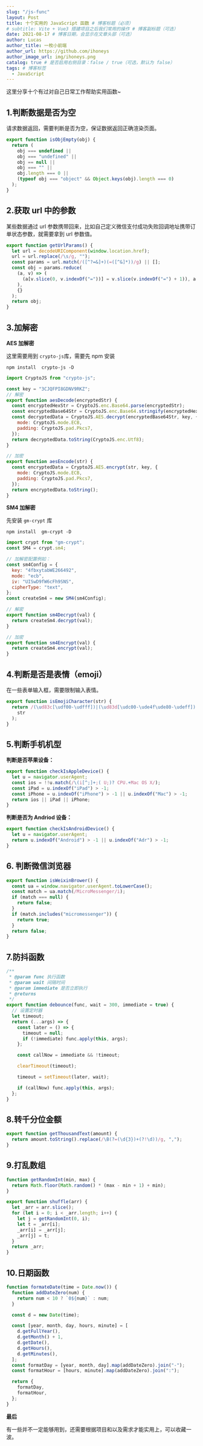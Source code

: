 ```yaml
---
slug: "/js-func"
layout: Post
title: 十个实用的 JavaScript 函数 # 博客标题（必须）
# subtitle: Vite + Vue3 搭建项目之后我们常用的操作 # 博客副标题（可选）
date: 2021-08-17 # 博客日期，会显示在文章头部（可选）
author: Lucas
author_title: 一枚小前端
author_url: https://github.com/ihoneys
author_image_url: img/ihoneys.png
catalog: true # 是否启用右侧目录：false / true（可选，默认为 false）
tags: # 博客标签
  - JavaScript
---
```


这里分享十个有过对自己日常工作帮助实用函数~

<!--truncate-->

## 1.判断数据是否为空

请求数据返回，需要判断是否为空，保证数据返回正确渲染页面。

```javascript
export function isObjEmpty(obj) {
  return (
    obj === undefined ||
    obj === "undefined" ||
    obj == null ||
    obj === "" ||
    obj.length === 0 ||
    (typeof obj === "object" && Object.keys(obj).length === 0)
  );
}
```

## 2.获取 url 中的参数

某些数据通过 url 参数携带回来，比如自己定义微信支付成功失败回调地址携带订单状态参数，就需要拿到 url 参数值。

```javascript
export function getUrlParams() {
  let url = decodeURIComponent(window.location.href);
  url = url.replace(/\s/g, "");
  const params = url.match(/([^?=&]+)(=([^&]*))/g) || [];
  const obj = params.reduce(
    (a, v) => (
      (a[v.slice(0, v.indexOf("="))] = v.slice(v.indexOf("=") + 1)), a
    ),
    {}
  );
  return obj;
}
```

## 3.加解密

**AES 加解密**

这里需要用到 `crypto-js`库，需要先 npm 安装

```
npm install  crypto-js -D
```

```javascript
import CryptoJS from "crypto-js";

const key = "3CJQFPI8GDNV9RKZ";
// 解密
export function aesDecode(encryptedStr) {
  const encryptedHexStr = CryptoJS.enc.Base64.parse(encryptedStr);
  const encryptedBase64Str = CryptoJS.enc.Base64.stringify(encryptedHexStr);
  const decryptedData = CryptoJS.AES.decrypt(encryptedBase64Str, key, {
    mode: CryptoJS.mode.ECB,
    padding: CryptoJS.pad.Pkcs7,
  });
  return decryptedData.toString(CryptoJS.enc.Utf8);
}

// 加密
export function aesEncode(str) {
  const encryptedData = CryptoJS.AES.encrypt(str, key, {
    mode: CryptoJS.mode.ECB,
    padding: CryptoJS.pad.Pkcs7,
  });
  return encryptedData.toString();
}
```

**SM4 加解密**

先安装 `gm-crypt` 库

```
npm install  gm-crypt -D
```

```javascript
import crypt from "gm-crypt";
const SM4 = crypt.sm4;

// 加解密配置例如：
const sm4Config = {
  key: "4fbxytabWE266492",
  mode: "ecb",
  iv: "UISwD9fW6cFh9SNS",
  cipherType: "text",
};
const createSm4 = new SM4(sm4Config);

// 解密
export function sm4Decrypt(val) {
  return createSm4.decrypt(val);
}

// 加密
export function sm4Encrypt(val) {
  return createSm4.encrypt(val);
}
```

## 4.判断是否是表情（emoji）

在一些表单输入框，需要限制输入表情。

```javascript
export function isEmojiCharacter(str) {
  return /(\ud83c[\udf00-\udfff])|(\ud83d[\udc00-\ude4f\ude80-\udeff])|[\u2600-\u2B55]/g.test(
    str
  );
}
```

## 5.判断手机机型

**判断是否苹果设备：**

```javascript
export function checkIsAppleDevice() {
  let u = navigator.userAgent;
  const ios = !!u.match(/\(i[^;]+;( U;)? CPU.+Mac OS X/);
  const iPad = u.indexOf("iPad") > -1;
  const iPhone = u.indexOf("iPhone") > -1 || u.indexOf("Mac") > -1;
  return ios || iPad || iPhone;
}
```

**判断是否为 Andriod 设备：**

```javascript
export function checkIsAndroidDevice() {
  let u = navigator.userAgent;
  return u.indexOf("Android") > -1 || u.indexOf("Adr") > -1;
}
```

## 6. 判断微信浏览器

```javascript
export function isWeixinBrower() {
  const ua = window.navigator.userAgent.toLowerCase();
  const match = ua.match(/MicroMessenger/i);
  if (match === null) {
    return false;
  }
  if (match.includes("micromessenger")) {
    return true;
  }
  return false;
}
```

## 7.防抖函数

```javascript
/**
 * @param func 执行函数
 * @param wait 间隔时间
 * @param immediate 是否立即执行
 * @returns
 */
export function debounce(func, wait = 300, immediate = true) {
  // 设置定时器
  let timeout;
  return (...args) => {
    const later = () => {
      timeout = null;
      if (!immediate) func.apply(this, args);
    };

    const callNow = immediate && !timeout;

    clearTimeout(timeout);

    timeout = setTimeout(later, wait);

    if (callNow) func.apply(this, args);
  };
}
```

## 8.转千分位金额

```javascript
export function getThousandText(amount) {
  return amount.toString().replace(/\B(?=(\d{3})+(?!\d))/g, ",");
}
```

## 9.打乱数组

```javascript
function getRandomInt(min, max) {
  return Math.floor(Math.random() * (max - min + 1) + min);
}

export function shuffle(arr) {
  let _arr = arr.slice();
  for (let i = 0; i < _arr.length; i++) {
    let j = getRandomInt(0, i);
    let t = _arr[i];
    _arr[i] = _arr[j];
    _arr[j] = t;
  }
  return _arr;
}
```

## 10.日期函数

```javascript
function formateDate(time = Date.now()) {
  function addDateZero(num) {
    return num < 10 ? `0${num}` : num;
  }

  const d = new Date(time);

  const [year, month, day, hours, minute] = [
    d.getFullYear(),
    d.getMonth() + 1,
    d.getDate(),
    d.getHours(),
    d.getMinutes(),
  ];
  const formatDay = [year, month, day].map(addDateZero).join("-");
  const formatHour = [hours, minute].map(addDateZero).join(":");

  return {
    formatDay,
    formatHour,
  };
}
```

**最后**

有一些并不一定能够用到，还需要根据项目和以及需求才能实用上，可以收藏一波。
